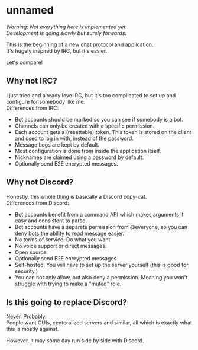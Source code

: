 # unnamed

*Warning: Not everything here is implemented yet.  
Development is going slowly but surely forwards.*

This is the beginning of a new chat protocol and application.  
It's hugely inspired by IRC, but it's easier.

Let's compare!  

## Why not IRC?

I just tried and already love IRC, but it's too complicated to set up and configure for somebody like me.  
Differences from IRC:

- Bot accounts should be marked so you can see if somebody is a bot.
- Channels can only be created with a specific permission.
- Each account gets a (resettable) token. This token is stored on the client and used to log in with, instead of the password.
- Message Logs are kept by default.
- Most configuration is done from inside the application itself.
- Nicknames are claimed using a password by default.
- Optionally send E2E encrypted messages.

## Why not Discord?

Honestly, this whole thing is basically a Discord copy-cat.  
Differences from Discord:

- Bot accounts benefit from a command API which makes arguments it easy and consistent to parse.
- Bot accounts have a separate permission from @everyone, so you can deny bots the ability to read message easier.
- No terms of service. Do what you want.
- No voice support or direct messages.
- Open source.
- Optionally send E2E encrypted messages.
- Self-hosted. You will have to set up the server yourself (this is good for security.)
- You can not only allow, but also deny a permission. Meaning you won't struggle with trying to make a "muted" role.

## Is this going to replace Discord?

Never. Probably.  
People want GUIs, centeralized servers and similar,
all which is exactly what this is mostly against.

However, it may some day run side by side with Discord.
